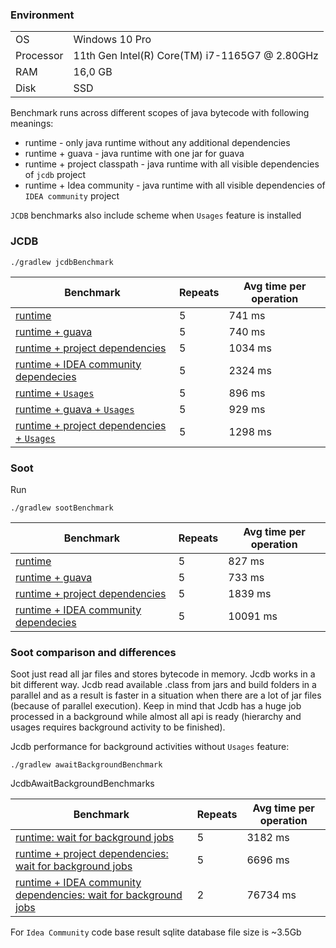 ### Environment

|           |                                                |
|-----------|------------------------------------------------|
| OS        | Windows 10 Pro                                 |
| Processor | 11th Gen Intel(R) Core(TM) i7-1165G7 @ 2.80GHz |
| RAM       | 16,0 GB                                        |
| Disk      | SSD                                            | 

Benchmark runs across different scopes of java bytecode with following meanings:
- runtime - only java runtime without any additional dependencies
- runtime + guava - java runtime with one jar for guava 
- runtime + project classpath - java runtime with all visible dependencies of `jcdb` project
- runtime + Idea community - java runtime with all visible dependencies of `IDEA community` project

`JCDB` benchmarks also include scheme when `Usages` feature is installed 

### JCDB

```ssh
./gradlew jcdbBenchmark
```


| Benchmark                                                                                                                                 | Repeats  | Avg time per operation  | 
|-------------------------------------------------------------------------------------------------------------------------------------------|----------|-------------------------|
| [runtime](../blob/main/jcdb-core/src/test/kotlin/org/utbot/jcdb/impl/performance/JcdbBenchmarks.kt#L36)                                   | 5        | 741 ms                  |
| [runtime + guava](../blob/main/jcdb-core/src/test/kotlin/org/utbot/jcdb/impl/performance/JcdbBenchmarks.kt#L76)                           | 5        | 740 ms                  |
| [runtime + project dependencies](../blob/main/jcdb-core/src/test/kotlin/org/utbot/jcdb/impl/performance/JcdbBenchmarks.kt#L55)            | 5        | 1034 ms                 |
| [runtime + IDEA community dependecies](../blob/main/jcdb-core/src/test/kotlin/org/utbot/jcdb/impl/performance/JcdbBenchmarks.kt#L97)      | 5        | 2324 ms                 |
| [runtime + `Usages`](../blob/main/jcdb-core/src/test/kotlin/org/utbot/jcdb/impl/performance/JcdbBenchmarks.kt#L45)                        | 5        | 896 ms                  |
| [runtime + guava + `Usages`](../blob/main/jcdb-core/src/test/kotlin/org/utbot/jcdb/impl/performance/JcdbBenchmarks.kt#L86)                | 5        | 929 ms                  |
| [runtime + project dependencies + `Usages`](../blob/main/jcdb-core/src/test/kotlin/org/utbot/jcdb/impl/performance/JcdbBenchmarks.kt#L65) | 5        | 1298 ms                 |

### Soot

Run
```ssh
./gradlew sootBenchmark
```

| Benchmark                                                                                                                            | Repeats  | Avg time per operation  |
|--------------------------------------------------------------------------------------------------------------------------------------|----------|-------------------------|
| [runtime](../blob/main/jcdb-core/src/test/kotlin/org/utbot/jcdb/impl/performance/SootBenchmarks.kt#L53)                              | 5        | 827 ms                  |
| [runtime + guava](../blob/main/jcdb-core/src/test/kotlin/org/utbot/jcdb/impl/performance/SootBenchmarks.kt#L58)                      | 5        | 733 ms                  |
| [runtime + project dependencies](../blob/main/jcdb-core/src/test/kotlin/org/utbot/jcdb/impl/performance/SootBenchmarks.kt#L63)       | 5        | 1839 ms                 |
| [runtime + IDEA community dependecies](../blob/main/jcdb-core/src/test/kotlin/org/utbot/jcdb/impl/performance/SootBenchmarks.kt#L68) | 5        | 10091 ms                |


### Soot comparison and differences

Soot just read all jar files and stores bytecode in memory. Jcdb works in a bit different way. Jcdb read available .class from jars and build folders in a parallel and as a result 
is faster in a situation when there are a lot of jar files (because of parallel execution). Keep in mind that Jcdb has a huge job processed 
in a background while almost all api is ready (hierarchy and usages requires background activity to be finished).

Jcdb performance for background activities without `Usages` feature:

```ssh
./gradlew awaitBackgroundBenchmark
```
JcdbAwaitBackgroundBenchmarks

| Benchmark                                                                                                                                                                      | Repeats  | Avg time per operation  |
|--------------------------------------------------------------------------------------------------------------------------------------------------------------------------------|----------|-------------------------|
| [runtime: wait for background jobs](../blob/main/jcdb-core/src/test/kotlin/org/utbot/jcdb/impl/performance/JcdbAwaitBackgroundBenchmarks.kt#L59)                               | 5        | 3182 ms                 |
| [runtime + project dependencies: wait for background jobs](../blob/main/jcdb-core/src/test/kotlin/org/utbot/jcdb/impl/performance/JcdbAwaitBackgroundBenchmarks.kt#L72)        | 5        | 6696 ms                 |
| [runtime + IDEA community dependencies: wait for background jobs](../blob/main/jcdb-core/src/test/kotlin/org/utbot/jcdb/impl/performance/JcdbAwaitBackgroundBenchmarks.kt#L86) | 2        | 76734 ms                |

For `Idea Community` code base result sqlite database file size is ~3.5Gb




